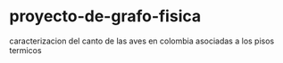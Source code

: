 # proyecto-de-grafo-fisica
caracterizacion del canto de las aves en colombia asociadas a los pisos termicos
